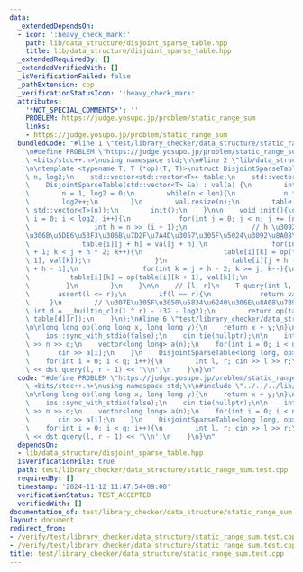 ```yaml
---
data:
  _extendedDependsOn:
  - icon: ':heavy_check_mark:'
    path: lib/data_structure/disjoint_sparse_table.hpp
    title: lib/data_structure/disjoint_sparse_table.hpp
  _extendedRequiredBy: []
  _extendedVerifiedWith: []
  _isVerificationFailed: false
  _pathExtension: cpp
  _verificationStatusIcon: ':heavy_check_mark:'
  attributes:
    '*NOT_SPECIAL_COMMENTS*': ''
    PROBLEM: https://judge.yosupo.jp/problem/static_range_sum
    links:
    - https://judge.yosupo.jp/problem/static_range_sum
  bundledCode: "#line 1 \"test/library_checker/data_structure/static_range_sum.test.cpp\"\
    \n#define PROBLEM \"https://judge.yosupo.jp/problem/static_range_sum\"\n#include\
    \ <bits/stdc++.h>\nusing namespace std;\n\n#line 2 \"lib/data_structure/disjoint_sparse_table.hpp\"\
    \n\ntemplate <typename T, T (*op)(T, T)>\nstruct DisjointSparseTable{\n    int\
    \ n, log2;\n    std::vector<std::vector<T>> table;\n    std::vector<T> val;\n\
    \    DisjointSparseTable(std::vector<T> &a) : val(a) {\n        int len = a.size();\n\
    \        n = 1, log2 = 0;\n        while(n < len){\n            n *= 2;\n    \
    \        log2++;\n        }\n        val.resize(n);\n        table = std::vector<std::vector<T>>(log2,\
    \ std::vector<T>(n));\n        init();\n    }\n\n    void init(){\n        for(int\
    \ i = 0; i < log2; i++){\n            for(int j = 0; j < n; j += (n >> i)){\n\
    \                int h = n >> (i + 1);\n                // h \u3092\u4E2D\u5FC3\
    \u306B\u5DE6\u53F3\u306B\u7D2F\u7A4D\u3057\u305F\u5024\u3092\u8A08\u7B97\n   \
    \             table[i][j + h] = val[j + h];\n                for(int k = j + h\
    \ + 1; k < j + h * 2; k++){\n                    table[i][k] = op(table[i][k -\
    \ 1], val[k]);\n                }\n                table[i][j + h - 1] = val[j\
    \ + h - 1];\n                for(int k = j + h - 2; k >= j; k--){\n          \
    \          table[i][k] = op(table[i][k + 1], val[k]);\n                }\n   \
    \         }\n        }\n    }\n\n    // [l, r]\n    T query(int l, int r){\n \
    \       assert(l <= r);\n        if(l == r){\n            return val[l];\n   \
    \     }\n        // \u307E\u305F\u3050\u5834\u6240\u306E\u8A08\u7B97\n       \
    \ int d = __builtin_clz(l ^ r) - (32 - log2);\n        return op(table[d][l],\
    \ table[d][r]);\n    }\n};\n#line 6 \"test/library_checker/data_structure/static_range_sum.test.cpp\"\
    \n\nlong long op(long long x, long long y){\n    return x + y;\n}\n\nint main(){\n\
    \    ios::sync_with_stdio(false);\n    cin.tie(nullptr);\n\n    int n, q; cin\
    \ >> n >> q;\n    vector<long long> a(n);\n    for(int i = 0; i < n; i++){\n \
    \       cin >> a[i];\n    }\n    DisjointSparseTable<long long, op> dst(a);\n\
    \    for(int i = 0; i < q; i++){\n        int l, r; cin >> l >> r;\n        cout\
    \ << dst.query(l, r - 1) << '\\n';\n    }\n}\n"
  code: "#define PROBLEM \"https://judge.yosupo.jp/problem/static_range_sum\"\n#include\
    \ <bits/stdc++.h>\nusing namespace std;\n\n#include \"../../../lib/data_structure/disjoint_sparse_table.hpp\"\
    \n\nlong long op(long long x, long long y){\n    return x + y;\n}\n\nint main(){\n\
    \    ios::sync_with_stdio(false);\n    cin.tie(nullptr);\n\n    int n, q; cin\
    \ >> n >> q;\n    vector<long long> a(n);\n    for(int i = 0; i < n; i++){\n \
    \       cin >> a[i];\n    }\n    DisjointSparseTable<long long, op> dst(a);\n\
    \    for(int i = 0; i < q; i++){\n        int l, r; cin >> l >> r;\n        cout\
    \ << dst.query(l, r - 1) << '\\n';\n    }\n}\n"
  dependsOn:
  - lib/data_structure/disjoint_sparse_table.hpp
  isVerificationFile: true
  path: test/library_checker/data_structure/static_range_sum.test.cpp
  requiredBy: []
  timestamp: '2024-11-12 11:47:54+09:00'
  verificationStatus: TEST_ACCEPTED
  verifiedWith: []
documentation_of: test/library_checker/data_structure/static_range_sum.test.cpp
layout: document
redirect_from:
- /verify/test/library_checker/data_structure/static_range_sum.test.cpp
- /verify/test/library_checker/data_structure/static_range_sum.test.cpp.html
title: test/library_checker/data_structure/static_range_sum.test.cpp
---
```


